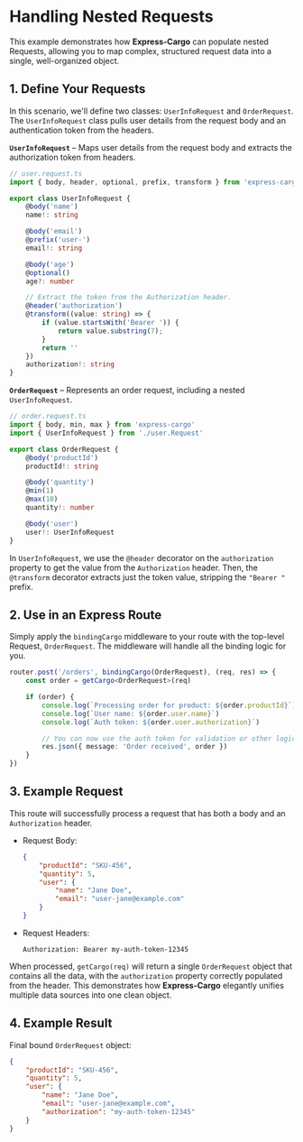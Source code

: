 # Handling Nested Requests

This example demonstrates how **Express-Cargo** can populate nested Requests, allowing you to map complex, structured request data into a single, well-organized object.

## 1. Define Your Requests

In this scenario, we'll define two classes: `UserInfoRequest` and `OrderRequest`. The `UserInfoRequest` class pulls user details from the request body and an authentication token from the headers.

**`UserInfoRequest`** – Maps user details from the request body and extracts the authorization token from headers.

```typescript
// user.request.ts
import { body, header, optional, prefix, transform } from 'express-cargo'

export class UserInfoRequest {
    @body('name')
    name!: string

    @body('email')
    @prefix('user-')
    email!: string

    @body('age')
    @optional()
    age?: number

    // Extract the token from the Authorization header.
    @header('authorization')
    @transform((value: string) => {
        if (value.startsWith('Bearer ')) {
            return value.substring(7);
        }
        return ''
    })
    authorization!: string
}
```

**`OrderRequest`** – Represents an order request, including a nested `UserInfoRequest`.

```typescript
// order.request.ts
import { body, min, max } from 'express-cargo'
import { UserInfoRequest } from './user.Request'

export class OrderRequest {
    @body('productId')
    productId!: string

    @body('quantity')
    @min(1)
    @max(10)
    quantity!: number

    @body('user')
    user!: UserInfoRequest
}
```

In `UserInfoRequest`, we use the `@header` decorator on the `authorization` property to get the value from the `Authorization` header. Then, the `@transform` decorator extracts just the token value, stripping the `"Bearer "` prefix.

## 2. Use in an Express Route

Simply apply the `bindingCargo` middleware to your route with the top-level Request, `OrderRequest`. The middleware will handle all the binding logic for you.

```typescript
router.post('/orders', bindingCargo(OrderRequest), (req, res) => {
    const order = getCargo<OrderRequest>(req)

    if (order) {
        console.log(`Processing order for product: ${order.productId}`)
        console.log(`User name: ${order.user.name}`)
        console.log(`Auth token: ${order.user.authorization}`)

        // You can now use the auth token for validation or other logic.
        res.json({ message: 'Order received', order })
    }
})
```

## 3. Example Request

This route will successfully process a request that has both a body and an `Authorization` header.

- Request Body:
    ```json
    {
        "productId": "SKU-456",
        "quantity": 5,
        "user": {
            "name": "Jane Doe",
            "email": "user-jane@example.com"
        }
    }
    ```

- Request Headers:

    ```
    Authorization: Bearer my-auth-token-12345
    ```

When processed, `getCargo(req)` will return a single `OrderRequest` object that contains all the data, with the `authorization` property correctly populated from the header. This demonstrates how **Express-Cargo** elegantly unifies multiple data sources into one clean object.

## 4. Example Result

Final bound `OrderRequest` object:

```json
{
    "productId": "SKU-456",
    "quantity": 5,
    "user": {
        "name": "Jane Doe",
        "email": "user-jane@example.com",
        "authorization": "my-auth-token-12345"
    }
}
```
